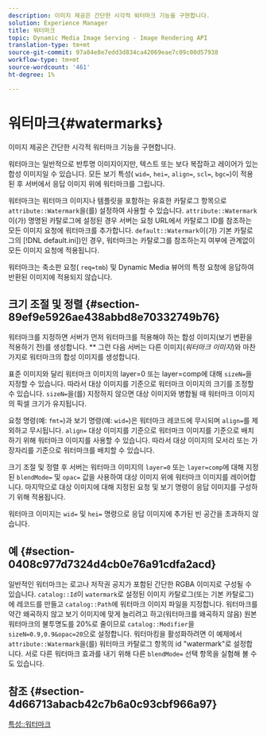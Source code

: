 ```yaml
---
description: 이미지 제공은 간단한 시각적 워터마크 기능을 구현합니다.
solution: Experience Manager
title: 워터마크
topic: Dynamic Media Image Serving - Image Rendering API
translation-type: tm+mt
source-git-commit: 97a84e8e7edd3d834ca42069eae7c09c00d57938
workflow-type: tm+mt
source-wordcount: '461'
ht-degree: 1%

---
```



# 워터마크{#watermarks}

이미지 제공은 간단한 시각적 워터마크 기능을 구현합니다.

워터마크는 일반적으로 반투명 이미지이지만, 텍스트 또는 보다 복잡하고 레이어가 있는 합성 이미지일 수 있습니다. 모든 보기 특성( `wid=`, `hei=`, `align=`, `scl=`, `bgc=`)이 적용된 후 서버에서 응답 이미지 위에 워터마크를 그립니다.

워터마크는 워터마크 이미지나 템플릿을 포함하는 유효한 카탈로그 항목으로 `attribute::Watermark`을(를) 설정하여 사용할 수 있습니다. `attribute::Watermark`이(가) 명명된 카탈로그에 설정된 경우 서버는 요청 URL에서 카탈로그 ID를 참조하는 모든 이미지 요청에 워터마크를 추가합니다. `default::Watermark`이(가) 기본 카탈로그의 [!DNL default.ini])인 경우, 워터마크는 카탈로그를 참조하는지 여부에 관계없이 모든 이미지 요청에 적용됩니다.

워터마크는 축소판 요청( `req=tmb`) 및 Dynamic Media 뷰어의 특정 요청에 응답하여 반환된 이미지에 적용되지 않습니다.

## 크기 조절 및 정렬 {#section-89ef9e5926ae438abbd8e70332749b76}

워터마크를 지정하면 서버가 먼저 워터마크를 적용해야 하는 합성 이미지(보기 변환을 적용하기 전)를 생성합니다. ** 그런 다음 서버는 다른 이미지(*워터마크 이미지*)와 마찬가지로 워터마크의 합성 이미지를 생성합니다.

표준 이미지와 달리 워터마크 이미지의 layer=0 또는 layer=comp에 대해 `sizeN=`을 지정할 수 있습니다. 따라서 대상 이미지를 기준으로 워터마크 이미지의 크기를 조정할 수 있습니다. `sizeN=`을(를) 지정하지 않으면 대상 이미지와 병합될 때 워터마크 이미지의 픽셀 크기가 유지됩니다.

요청 명령(예: `fmt=`)과 보기 명령(예: `wid=`)은 워터마크 레코드에 무시되며 `align=`를 제외하고 무시됩니다. `align=` 대상 이미지를 기준으로 워터마크 이미지를 기준으로 배치하기 위해 워터마크 이미지를 사용할 수 있습니다. 따라서 대상 이미지의 모서리 또는 가장자리를 기준으로 워터마크를 배치할 수 있습니다.

크기 조절 및 정렬 후 서버는 워터마크 이미지의 `layer=0` 또는 `layer=comp`에 대해 지정된 `blendMode=` 및 `opac=` 값을 사용하여 대상 이미지 위에 워터마크 이미지를 레이어합니다. 마지막으로 대상 이미지에 대해 지정된 요청 및 보기 명령이 응답 이미지를 구성하기 위해 적용됩니다.

워터마크 이미지는 `wid=` 및 `hei=` 명령으로 응답 이미지에 추가된 빈 공간을 초과하지 않습니다.

## 예 {#section-0408c977d7324d4cb0e76a91cdfa2acd}

일반적인 워터마크는 로고나 저작권 공지가 포함된 간단한 RGBA 이미지로 구성될 수 있습니다. `catalog::Id`이 `watermark`로 설정된 이미지 카탈로그(또는 기본 카탈로그)에 레코드를 만들고 `catalog::Path`에 워터마크 이미지 파일을 지정합니다. 워터마크를 약간 왜곡하지 않고 보기 이미지에 맞게 늘리려고 하고(워터마크를 왜곡하지 않음) 원본 워터마크의 불투명도를 20%로 줄이므로 `catalog::Modifier`을 `sizeN=0.9,0.9&opac=20`으로 설정합니다. 워터마킹을 활성화하려면 이 예제에서 `attribute::Watermark`을(를) 워터마크 카탈로그 항목의 id &quot;watermark&quot;로 설정합니다. 서로 다른 워터마크 효과를 내기 위해 다른 `blendMode=` 선택 항목을 실험해 볼 수도 있습니다.

## 참조 {#section-4d66713abacb42c7b6a0c93cbf966a97}

[특성::워터마크](../../../../../is-api/image-catalog/image-serving-api-ref/c-image-catalog-reference/c-attributes-reference/r-watermark.md#reference-942b50acb2dd43a5ae498dc41ea9ac9b)
